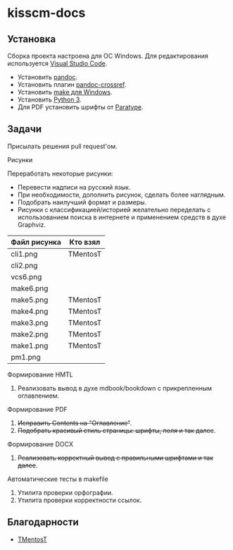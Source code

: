 # kisscm-docs

## Установка

Сборка проекта настроена для ОС Windows. Для редактирования используется [Visual Studio Code](https://code.visualstudio.com/download).

* Установить [pandoc](https://pandoc.org/).
* Установить плагин [pandoc-crossref](https://lierdakil.github.io/pandoc-crossref/).
* Установить [make для Windows](http://gnuwin32.sourceforge.net/packages/make.htm).
* Установить [Python 3](https://www.python.org/downloads/).
* Для PDF установить шрифты от [Paratype](http://rus.paratype.ru/pt-sans-pt-serif).

## Задачи

Присылать решения pull request'ом.

Рисунки

Переработать некоторые рисунки:

* Перевести надписи на русский язык.
* При необходимости, дополнить рисунок, сделать более наглядным.
* Подобрать наилучший формат и размеры.
* Рисунки с классификацией/историей желательно переделать с использованием поиска в интернете и применением средств в духе Graphviz.

| Файл рисунка | Кто взял |
|---|---|
|cli1.png|TMentosT|
|cli2.png|  |
|vcs6.png|  |
|make6.png|  |
|make5.png|TMentosT|
|make4.png|TMentosT|
|make3.png|TMentosT|
|make2.png|TMentosT|
|make1.png|TMentosT|
|pm1.png|  |

Формирование HMTL

1. Реализовать вывод в духе mdbook/bookdown с прикрепленным оглавлением.

Формирование PDF

1. ~~Исправить Contents на "Оглавление"~~.
1. ~~Подобрать красивый стиль страницы: шрифты, поля и так далее~~.

Формирование DOCX

1. ~~Реализовать корректный вывод с правильными шрифтами и так далее~~.

Автоматические тесты в makefile

1. Утилита проверки орфографии.
1. Утилита проверки корректности ссылок.

## Благодарности

* [TMentosT](https://github.com/TMentosT)
  